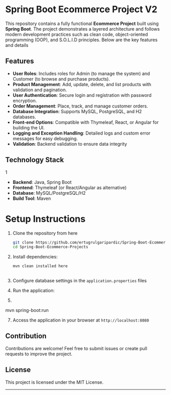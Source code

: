 # Spring Boot Ecommerce Project V2

This repository contains a fully functional **Ecommerce Project** built using **Spring Boot**. The project demonstrates a layered architecture and follows modern development practices such as clean code, object-oriented programming (OOP), and S.O.L.I.D principles. Below are the key features and details

## Features
- **User Roles**: Includes roles for Admin (to manage the system) and Customer (to browse and purchase products).
- **Product Management**: Add, update, delete, and list products with validation and pagination.
- **User Authentication**: Secure login and registration with password encryption.
- **Order Management**: Place, track, and manage customer orders.
- **Database Integration**: Supports MySQL, PostgreSQL, and H2 databases.
- **Front-end Options**: Compatible with Thymeleaf, React, or Angular for building the UI.
- **Logging and Exception Handling**: Detailed logs and custom error messages for easy debugging.
- **Validation**: Backend validation to ensure data integrity

## Technology Stack
1
- **Backend**: Java, Spring Boot
- **Frontend**: Thymeleaf (or React/Angular as alternative)
- **Database**: MySQL/PostgreSQL/H2
- **Build Tool**: Maven
  
# Setup Instructions
1. Clone the repository from here
   ```bash
   git clone https://github.com/ertugrulgaripardic/Spring-Boot-Ecommerce-Project.git
   cd Spring-Boot-Ecommerce-Projects
   ```

2. Install dependencies:
   ```bash
   mvn clean installed here
  
3. Configure database settings in the `application.properties` files

4. Run the application:

6.  ```bash
mvn spring-boot:run

7. Access the application in your browser at `http://localhost:8080`

## Contribution
Contributions are welcome! Feel free to submit issues or create pull requests to improve the project.

## License

This project is licensed under the MIT License.

---
